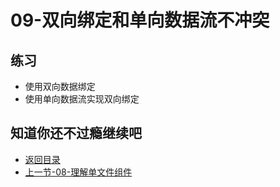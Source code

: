 # 09-双向绑定和单向数据流不冲突

## 练习

* 使用双向数据绑定
* 使用单向数据流实现双向绑定

## 知道你还不过瘾继续吧       

* [返回目录](../../README.md)
* [上一节-08-理解单文件组件](./08-理解单文件组件.md)
